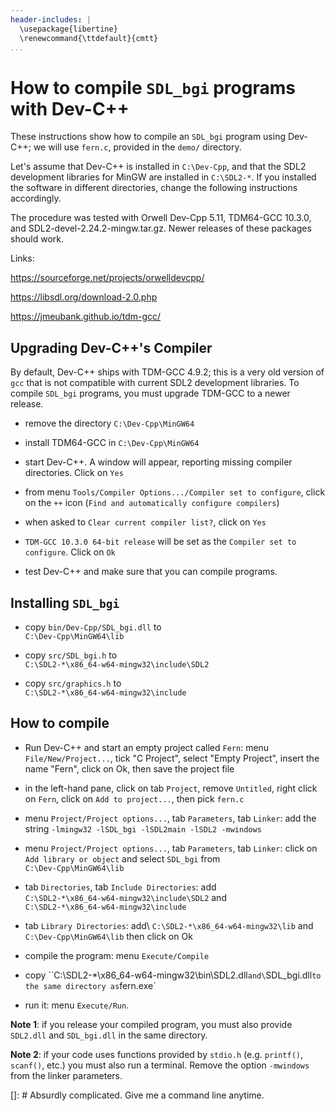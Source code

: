 ```yaml
---
header-includes: |
  \usepackage{libertine}
  \renewcommand{\ttdefault}{cmtt}
...
```


<!---

  Convert this file with:

  pandoc -V urlcolor=blue howto_Dev-Cpp.md -o howto_Dev-Cpp.pdf

--->

# How to compile `SDL_bgi` programs with Dev-C++

These instructions show how to compile an `SDL_bgi` program using
Dev-C++; we will use `fern.c`, provided in the `demo/` directory.

Let's assume that Dev-C++ is installed in `C:\Dev-Cpp`, and that the
SDL2 development libraries for MinGW are installed in
`C:\SDL2-*`. If you installed the software in different
directories, change the following instructions accordingly.

The procedure was tested with Orwell Dev-Cpp 5.11, TDM64-GCC 10.3.0,
and SDL2-devel-2.24.2-mingw.tar.gz. Newer releases of these packages
should work.

Links:

<https://sourceforge.net/projects/orwelldevcpp/>

<https://libsdl.org/download-2.0.php>

<https://jmeubank.github.io/tdm-gcc/>


## Upgrading Dev-C++'s Compiler

By default, Dev-C++ ships with TDM-GCC 4.9.2; this is a very old
version of `gcc` that is not compatible with current SDL2 development
libraries. To compile `SDL_bgi` programs, you must upgrade TDM-GCC to
a newer release.

- remove the directory `C:\Dev-Cpp\MinGW64`

- install TDM64-GCC in `C:\Dev-Cpp\MinGW64`

- start Dev-C++. A window will appear, reporting missing compiler 
  directories. Click on `Yes`

- from menu `Tools/Compiler Options.../Compiler set to configure`, 
  click on the `++` icon (`Find and automatically configure compilers`)

- when asked to `Clear current compiler list?`, click on `Yes`

- `TDM-GCC 10.3.0 64-bit release` will be set as the `Compiler set to
  configure`. Click on `Ok`

- test Dev-C++ and make sure that you can compile programs.


## Installing `SDL_bgi`

- copy `bin/Dev-Cpp/SDL_bgi.dll` to\
  `C:\Dev-Cpp\MinGW64\lib`

- copy `src/SDL_bgi.h` to\
  `C:\SDL2-*\x86_64-w64-mingw32\include\SDL2`

- copy `src/graphics.h` to\
  `C:\SDL2-*\x86_64-w64-mingw32\include`


## How to compile

- Run Dev-C++ and start an empty project called `Fern`: menu
  `File/New/Project...`, tick "C Project", select "Empty Project",
  insert the name "Fern", click on Ok, then save the project file

- in the left-hand pane, click on tab `Project`, remove `Untitled`,
  right click on `Fern`, click on `Add to project...`, then pick `fern.c`

- menu `Project/Project options...`, tab `Parameters`, tab `Linker`:
  add the string `-lmingw32 -lSDL_bgi -lSDL2main -lSDL2 -mwindows`

- menu `Project/Project options...`, tab `Parameters`, tab `Linker`:
  click on `Add library or object` and select `SDL_bgi` from\
  `C:\Dev-Cpp\MinGW64\lib`

- tab `Directories`, tab `Include Directories`: add\
  `C:\SDL2-*\x86_64-w64-mingw32\include\SDL2` and\
  `C:\SDL2-*\x86_64-w64-mingw32\include`

- tab `Library Directories`: add\ 
  `C:\SDL2-*\x86_64-w64-mingw32\lib` and\
  `C:\Dev-Cpp\MinGW64\lib` then click on Ok

- compile the program: menu `Execute/Compile`

- copy ``C:\SDL2-*\x86_64-w64-mingw32\bin\SDL2.dll` and\
 `SDL_bgi.dll` to the same directory as `fern.exe`

- run it: menu `Execute/Run`.

**Note 1**: if you release your compiled program, you must
also provide `SDL2.dll` and `SDL_bgi.dll` in the same directory.

**Note 2**: if your code uses functions provided by `stdio.h` (e.g.
`printf()`, `scanf()`, etc.) you must also run a terminal. Remove the
option `-mwindows` from the linker parameters.


[]: # Absurdly complicated. Give me a command line anytime.

